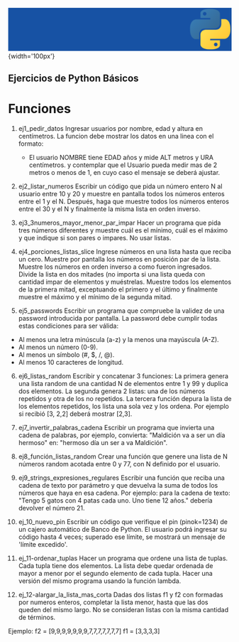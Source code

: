 ![Python Funciones](/python_frame.png){width='100px'}


## Ejercicios de Python Básicos

# Funciones

1. ej1_pedir_datos
Ingresar usuarios por nombre, edad y altura en centímetros. La funcion debe mostrar los datos en una linea con el formato:
    - El usuario NOMBRE tiene EDAD años y mide ALT metros y URA centímetros.
y contemplar que el Usuario pueda medir mas de 2 metros o menos de 1, en cuyo caso el mensaje se deberá ajustar.

2. ej2_listar_numeros
Escribir un código que pida un número entero N al usuario entre 10 y 20 y muestre en pantalla todos los números enteros entre el 1 y el N. Después, haga que muestre todos los números enteros entre el 30 y el N y finalmente la misma lista en orden inverso.

3. ej3_3numeros_mayor_menor_par_impar
Hacer un programa que pida tres números diferentes y muestre cuál es el mínimo, cuál es el máximo y que indique si son pares o impares. No usar listas.

4. ej4_porciones_listas_slice
Ingrese números en una lista hasta que reciba un cero. Muestre por pantalla los números en posición par de la lista. Muestre los números en orden inverso a como fueron ingresados.
Divide la lista en dos mitades (no importa si una lista queda con cantidad impar de elementos y muéstrelas. Muestre todos los elementos de la primera mitad, exceptuando el primero y el último y finalmente muestre el máximo y el mínimo de la segunda mitad.

5. ej5_passwords
Escribir un programa que compruebe la validez de una password introducida por pantalla.
La password debe cumplir todas estas condiciones para ser válida:
- Al menos una letra minúscula (a-z) y la menos una mayúscula (A-Z).
- Al menos un número (0-9).
- Al menos un símbolo (#, $, /, @).
- Al menos 10 caracteres de longitud.

6. ej6_listas_random
Escribir y concatenar 3 funciones: La primera genera una lista random de una cantidad N de elementos entre 1 y 99 y duplica dos elementos. La segunda genera 2 listas: una de los números repetidos y otra de los no repetidos. La tercera función depura la lista de los elementos repetidos, los lista una sola vez y los ordena. Por ejemplo si recibió [3, 2,2] deberá mostrar [2,3].

7. ej7_invertir_palabras_cadena
Escribir un programa que invierta una cadena de palabras, por ejemplo, convierta: "Maldición va a ser un día hermoso" en: "hermoso día un ser a va Maldición".

8. ej8_función_listas_random
Crear una función que genere una lista de N números random acotada entre 0 y 77, con N definido
por el usuario.

9. ej9_strings_expresiones_regulares
Escribir una función que reciba una cadena de texto por parámetro y que devuelva la suma de todos los números que haya en esa cadena.
Por ejemplo: para la cadena de texto: "Tengo 5 gatos con 4 patas cada uno. Uno tiene 12 años." debería devolver el número 21.

10. ej_10_nuevo_pin
Escribir un código que verifique el pin (pinok=1234) de un cajero automático de Banco de Python. El usuario podrá ingresar su código hasta 4 veces; superado ese límite, se mostrará un mensaje de 'límite excedido'.

11. ej_11-ordenar_tuplas
Hacer un programa que ordene una lista de tuplas. Cada tupla tiene dos elementos. La lista debe quedar ordenada de mayor a menor por el segundo elemento de cada tupla. Hacer una versión del mismo programa usando la función lambda.

12. ej_12-alargar_la_lista_mas_corta
Dadas dos listas f1 y f2 con formadas por numeros enteros, completar la lista menor, hasta que las dos queden del mismo largo.
No se consideran listas con la misma cantidad de términos.

Ejemplo:
f2 = [9,9,9,9,9,9,9,7,7,7,7,7,7,7]
f1 = [3,3,3,3]
